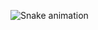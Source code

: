 <!--
-->
![Snake animation](https://github.com/limanatalia/limanatalia/blob/output/github-contribution-grid-snake.svg)

